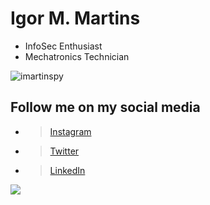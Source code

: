 # Igor M. Martins

- InfoSec Enthusiast
- Mechatronics Technician

![imartinspy](https://www.hackthebox.eu/badge/image/172400)

## Follow me on my social media

- > [Instagram](https://www.instagram.com/imartinspy)
- > [Twitter](https://www.twitter.com/imartinspy)
- > [LinkedIn](https://www.linkedin.com/in/igor-m-martins-705a50192)

<img src='https://github.githubassets.com/images/mona-whisper.gif'>
